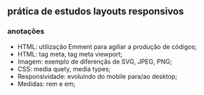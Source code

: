 ## prática de estudos layouts responsivos

### anotações
- HTML: utilização Emment para agiliar a produção de códigos; 
- HTML: tag meta, tag meta viewport; 
- Imagem: exemplo de diferençãs de SVG, JPEG, PNG; 
- CSS: media quety, media types; 
- Responsividade: evoluindo do mobile para/ao desktop; 
- Medidas: rem e em; 

